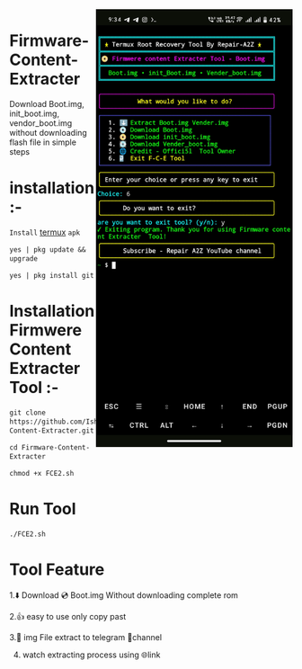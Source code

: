 <img align="right" src="FCE2.jpg" width="350" alt="Firmwere Content Extracter">

# Firmware-Content-Extracter
Download Boot.img, init_boot.img, vendor_boot.img without downloading flash file in simple steps

# installation :- 

```Install``` [termux](https://f-droid.org/repo/com.termux_1022.apk)
```apk```
```console
yes | pkg update && upgrade
```
```console
yes | pkg install git
```

# Installation Firmwere Content Extracter Tool :-

```console
git clone https://github.com/Ishu43642/Firmware-Content-Extracter.git
```

```console
cd Firmware-Content-Extracter
```
```console
chmod +x FCE2.sh
```

# Run Tool 

```console
./FCE2.sh
```

# Tool Feature 
1.⬇️ Download 💿 Boot.img Without downloading complete rom

2.👍 easy to use only copy past

3.📀 img File extract to telegram 📢channel

4. watch extracting process using 🌐link
